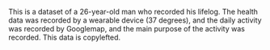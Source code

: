 This is a dataset of a 26-year-old man who recorded his lifelog. The health data was recorded by a wearable device (37 degrees), and the daily activity was recorded by Googlemap, and the main purpose of the activity was recorded. This data is copylefted.
